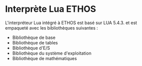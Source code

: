 # Interprète Lua ETHOS

L'interpréteur Lua intégré à ETHOS est basé sur LUA 5.4.3. et est empaqueté avec les bibliothèques suivantes : 
-	Bibliothèque de base
-	Bibliothèque de tables
-	Bibliothèque d'E/S
-	Bibliothèque du système d'exploitation
-	Bibliothèque de mathématiques
